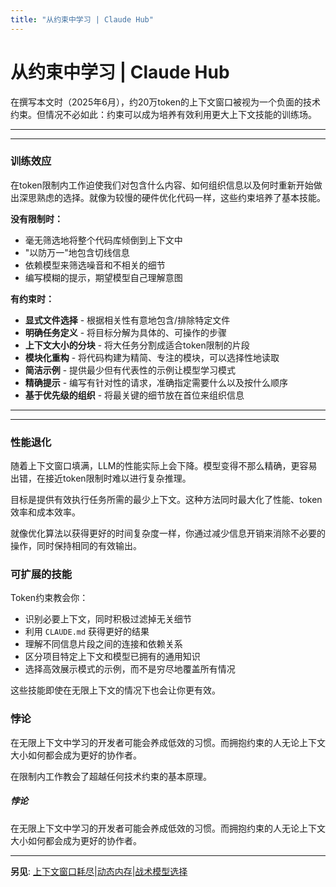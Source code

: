 ```yaml
---
title: "从约束中学习 | Claude Hub"
---
```


# 从约束中学习 | Claude Hub

在撰写本文时（2025年6月），约20万token的上下文窗口被视为一个负面的技术约束。但情况不必如此：约束可以成为培养有效利用更大上下文技能的训练场。

* * *

* * *

### 训练效应[​](#the-training-effect "Direct link to The Training Effect")

在token限制内工作迫使我们对包含什么内容、如何组织信息以及何时重新开始做出深思熟虑的选择。就像为较慢的硬件优化代码一样，这些约束培养了基本技能。

**没有限制时：**

-   毫无筛选地将整个代码库倾倒到上下文中
-   "以防万一"地包含切线信息
-   依赖模型来筛选噪音和不相关的细节
-   编写模糊的提示，期望模型自己理解意图

**有约束时：**

-   **显式文件选择** - 根据相关性有意地包含/排除特定文件
-   **明确任务定义** - 将目标分解为具体的、可操作的步骤
-   **上下文大小的分块** - 将大任务分割成适合token限制的片段
-   **模块化重构** - 将代码构建为精简、专注的模块，可以选择性地读取
-   **简洁示例** - 提供最少但有代表性的示例让模型学习模式
-   **精确提示** - 编写有针对性的请求，准确指定需要什么以及按什么顺序
-   **基于优先级的组织** - 将最关键的细节放在首位来组织信息

* * *

* * *

### 性能退化[​](#performance-degradation "Direct link to Performance Degradation")

随着上下文窗口填满，LLM的性能实际上会下降。模型变得不那么精确，更容易出错，在接近token限制时难以进行复杂推理。

目标是提供有效执行任务所需的最少上下文。这种方法同时最大化了性能、token效率和成本效率。

就像优化算法以获得更好的时间复杂度一样，你通过减少信息开销来消除不必要的操作，同时保持相同的有效输出。

### 可扩展的技能[​](#skills-that-scale "Direct link to Skills That Scale")

Token约束教会你：

-   识别必要上下文，同时积极过滤掉无关细节
-   利用 `CLAUDE.md` 获得更好的结果
-   理解不同信息片段之间的连接和依赖关系
-   区分项目特定上下文和模型已拥有的通用知识
-   选择高效展示模式的示例，而不是穷尽地覆盖所有情况

这些技能即使在无限上下文的情况下也会让你更有效。

### 悖论[​](#the-paradox "Direct link to The Paradox")

在无限上下文中学习的开发者可能会养成低效的习惯。而拥抱约束的人无论上下文大小如何都会成为更好的协作者。

在限制内工作教会了超越任何技术约束的基本原理。

##### 悖论

在无限上下文中学习的开发者可能会养成低效的习惯。而拥抱约束的人无论上下文大小如何都会成为更好的协作者。


* * *

**另见**: [上下文窗口耗尽](/mechanics-context-window-depletion.html)|[动态内存](/mechanics-dynamic-memory.html)|[战术模型选择](/mechanics-tactical-model-selection.html)
